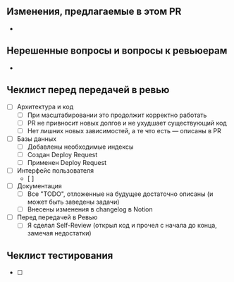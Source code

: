 ## Изменения, предлагаемые в этом PR
- 

## Нерешенные вопросы и вопросы к ревьюерам
- 

## Чеклист перед передачей в ревью
- [ ] Архитектура и код
  - [ ] При масштабировании это продолжит корректно работать
  - [ ] PR не привносит новых долгов и не ухудшает существующий код
  - [ ] Нет лишних новых зависимостей, а те что есть — описаны в PR
- [ ] Базы данных
  - [ ] Добавлены необходимые индексы
  - [ ] Создан Deploy Request
  - [ ] Применен Deploy Request
- [ ] Интерфейс пользователя
  - [ ] 
- [ ] Документация
  - [ ] Все "TODO", отложенные на будущее достаточно описаны (и может быть заведены задачи)
  - [ ] Внесены изменения в changelog в Notion
- [ ] Перед передачей в Ревью
  - [ ] Я сделал Self-Review (открыл код и прочел с начала до конца, замечая недостатки)

## Чеклист тестирования
- [ ] 
